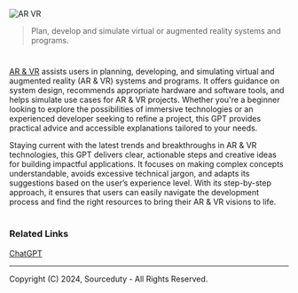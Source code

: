 ![AR   VR](https://github.com/user-attachments/assets/5595287d-2858-4e5b-9e10-d44f673c4821)

>  Plan, develop and simulate virtual or augmented reality systems and programs.

#

[AR & VR](https://chatgpt.com/g/g-obr2YT07i-ar-vr) assists users in planning, developing, and simulating virtual and augmented reality (AR & VR) systems and programs. It offers guidance on system design, recommends appropriate hardware and software tools, and helps simulate use cases for AR & VR projects. Whether you're a beginner looking to explore the possibilities of immersive technologies or an experienced developer seeking to refine a project, this GPT provides practical advice and accessible explanations tailored to your needs.

Staying current with the latest trends and breakthroughs in AR & VR technologies, this GPT delivers clear, actionable steps and creative ideas for building impactful applications. It focuses on making complex concepts understandable, avoids excessive technical jargon, and adapts its suggestions based on the user’s experience level. With its step-by-step approach, it ensures that users can easily navigate the development process and find the right resources to bring their AR & VR visions to life.

#
### Related Links

[ChatGPT](https://github.com/sourceduty/ChatGPT)

***
Copyright (C) 2024, Sourceduty - All Rights Reserved.
